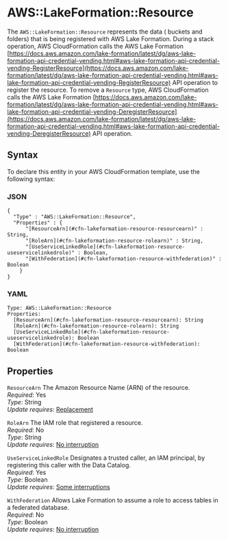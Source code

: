 # AWS::LakeFormation::Resource<a name="aws-resource-lakeformation-resource"></a>

The `AWS::LakeFormation::Resource` represents the data \( buckets and folders\) that is being registered with AWS Lake Formation\. During a stack operation, AWS CloudFormation calls the AWS Lake Formation [https://docs.aws.amazon.com/lake-formation/latest/dg/aws-lake-formation-api-credential-vending.html#aws-lake-formation-api-credential-vending-RegisterResource](https://docs.aws.amazon.com/lake-formation/latest/dg/aws-lake-formation-api-credential-vending.html#aws-lake-formation-api-credential-vending-RegisterResource) API operation to register the resource\. To remove a `Resource` type, AWS CloudFormation calls the AWS Lake Formation [https://docs.aws.amazon.com/lake-formation/latest/dg/aws-lake-formation-api-credential-vending.html#aws-lake-formation-api-credential-vending-DeregisterResource](https://docs.aws.amazon.com/lake-formation/latest/dg/aws-lake-formation-api-credential-vending.html#aws-lake-formation-api-credential-vending-DeregisterResource) API operation\.

## Syntax<a name="aws-resource-lakeformation-resource-syntax"></a>

To declare this entity in your AWS CloudFormation template, use the following syntax:

### JSON<a name="aws-resource-lakeformation-resource-syntax.json"></a>

```
{
  "Type" : "AWS::LakeFormation::Resource",
  "Properties" : {
      "[ResourceArn](#cfn-lakeformation-resource-resourcearn)" : String,
      "[RoleArn](#cfn-lakeformation-resource-rolearn)" : String,
      "[UseServiceLinkedRole](#cfn-lakeformation-resource-useservicelinkedrole)" : Boolean,
      "[WithFederation](#cfn-lakeformation-resource-withfederation)" : Boolean
    }
}
```

### YAML<a name="aws-resource-lakeformation-resource-syntax.yaml"></a>

```
Type: AWS::LakeFormation::Resource
Properties: 
  [ResourceArn](#cfn-lakeformation-resource-resourcearn): String
  [RoleArn](#cfn-lakeformation-resource-rolearn): String
  [UseServiceLinkedRole](#cfn-lakeformation-resource-useservicelinkedrole): Boolean
  [WithFederation](#cfn-lakeformation-resource-withfederation): Boolean
```

## Properties<a name="aws-resource-lakeformation-resource-properties"></a>

`ResourceArn`  <a name="cfn-lakeformation-resource-resourcearn"></a>
The Amazon Resource Name \(ARN\) of the resource\.  
*Required*: Yes  
*Type*: String  
*Update requires*: [Replacement](https://docs.aws.amazon.com/AWSCloudFormation/latest/UserGuide/using-cfn-updating-stacks-update-behaviors.html#update-replacement)

`RoleArn`  <a name="cfn-lakeformation-resource-rolearn"></a>
The IAM role that registered a resource\.  
*Required*: No  
*Type*: String  
*Update requires*: [No interruption](https://docs.aws.amazon.com/AWSCloudFormation/latest/UserGuide/using-cfn-updating-stacks-update-behaviors.html#update-no-interrupt)

`UseServiceLinkedRole`  <a name="cfn-lakeformation-resource-useservicelinkedrole"></a>
Designates a trusted caller, an IAM principal, by registering this caller with the Data Catalog\.  
*Required*: Yes  
*Type*: Boolean  
*Update requires*: [Some interruptions](https://docs.aws.amazon.com/AWSCloudFormation/latest/UserGuide/using-cfn-updating-stacks-update-behaviors.html#update-some-interrupt)

`WithFederation`  <a name="cfn-lakeformation-resource-withfederation"></a>
Allows Lake Formation to assume a role to access tables in a federated database\.  
*Required*: No  
*Type*: Boolean  
*Update requires*: [No interruption](https://docs.aws.amazon.com/AWSCloudFormation/latest/UserGuide/using-cfn-updating-stacks-update-behaviors.html#update-no-interrupt)
